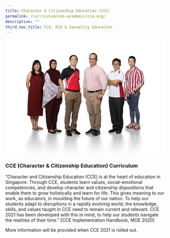 ```yaml
---
title: Character & Citizenship Education (CCE)
permalink: /curriculum/non-academic/cce-ecg/
description: ""
third_nav_title: CCE, ECG & Sexuality Education
---
```



![](/images/Character-Citizenship-Education-1536x1097.jpg)

### CCE (Character & Citizenship Education) Curriculum

“Character and Citizenship Education (CCE) is at the heart of education in Singapore. Through CCE, students learn values, social-emotional competencies, and develop character and citizenship dispositions that enable them to grow holistically and learn for life. This gives meaning to our work, as educators, in moulding the future of our nation. To help our students adapt to disruptions in a rapidly evolving world, the knowledge, skills, and values taught in CCE need to remain current and relevant. CCE 2021 has been developed with this in mind, to help our students navigate the realities of their time.” \[CCE Implementation Handbook, MOE 2020\]

More information will be provided when CCE 2021 is rolled out.